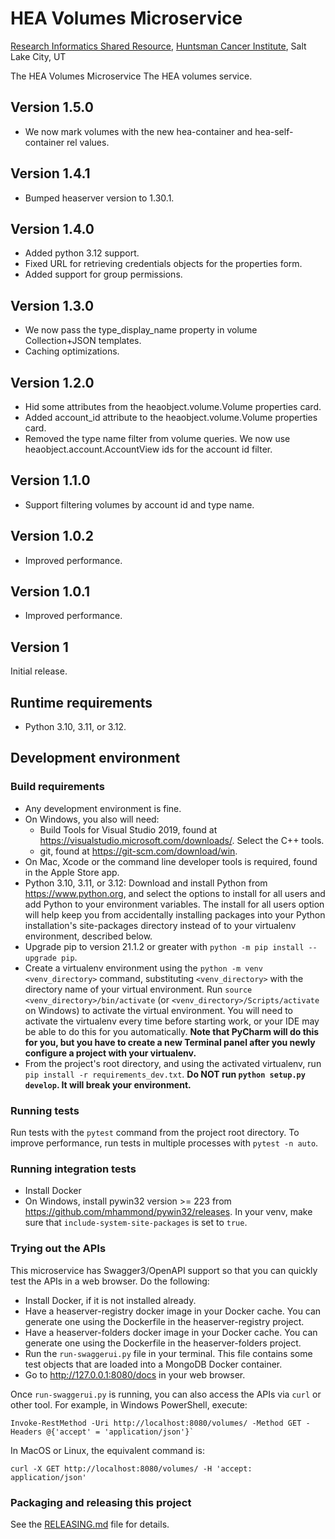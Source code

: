 # HEA Volumes Microservice
[Research Informatics Shared Resource](https://risr.hci.utah.edu), [Huntsman Cancer Institute](https://hci.utah.edu),
Salt Lake City, UT

The HEA Volumes Microservice The HEA volumes service.


## Version 1.5.0
* We now mark volumes with the new hea-container and hea-self-container rel values.

## Version 1.4.1
* Bumped heaserver version to 1.30.1.

## Version 1.4.0
* Added python 3.12 support.
* Fixed URL for retrieving credentials objects for the properties form.
* Added support for group permissions.

## Version 1.3.0
* We now pass the type_display_name property in volume Collection+JSON templates.
* Caching optimizations.

## Version 1.2.0
* Hid some attributes from the heaobject.volume.Volume properties card.
* Added account_id attribute to the heaobject.volume.Volume properties card.
* Removed the type name filter from volume queries. We now use heaobject.account.AccountView ids for the account id
  filter.

## Version 1.1.0
* Support filtering volumes by account id and type name.


## Version 1.0.2
* Improved performance.

## Version 1.0.1
* Improved performance.

## Version 1
Initial release.

## Runtime requirements
* Python 3.10, 3.11, or 3.12.

## Development environment

### Build requirements
* Any development environment is fine.
* On Windows, you also will need:
    * Build Tools for Visual Studio 2019, found at https://visualstudio.microsoft.com/downloads/. Select the C++ tools.
    * git, found at https://git-scm.com/download/win.
* On Mac, Xcode or the command line developer tools is required, found in the Apple Store app.
* Python 3.10, 3.11, or 3.12: Download and install Python from https://www.python.org, and select the options to install
for all users and add Python to your environment variables. The install for all users option will help keep you from
accidentally installing packages into your Python installation's site-packages directory instead of to your virtualenv
environment, described below.
* Upgrade pip to version 21.1.2 or greater with `python -m pip install --upgrade pip`.
* Create a virtualenv environment using the `python -m venv <venv_directory>` command, substituting `<venv_directory>`
with the directory name of your virtual environment. Run `source <venv_directory>/bin/activate` (or `<venv_directory>/Scripts/activate` on Windows) to activate the virtual
environment. You will need to activate the virtualenv every time before starting work, or your IDE may be able to do
this for you automatically. **Note that PyCharm will do this for you, but you have to create a new Terminal panel
after you newly configure a project with your virtualenv.**
* From the project's root directory, and using the activated virtualenv, run `pip install -r requirements_dev.txt`.
**Do NOT run `python setup.py develop`. It will break your environment.**

### Running tests
Run tests with the `pytest` command from the project root directory. To improve performance, run tests in multiple
processes with `pytest -n auto`.

### Running integration tests
* Install Docker
* On Windows, install pywin32 version >= 223 from https://github.com/mhammond/pywin32/releases. In your venv, make sure that
`include-system-site-packages` is set to `true`.

### Trying out the APIs
This microservice has Swagger3/OpenAPI support so that you can quickly test the APIs in a web browser. Do the following:
* Install Docker, if it is not installed already.
* Have a heaserver-registry docker image in your Docker cache. You can generate one using the Dockerfile in the
  heaserver-registry project.
* Have a heaserver-folders docker image in your Docker cache. You can generate one using the Dockerfile in the
  heaserver-folders project.
* Run the `run-swaggerui.py` file in your terminal. This file contains some test objects that are loaded into a MongoDB
  Docker container.
* Go to http://127.0.0.1:8080/docs in your web browser.

Once `run-swaggerui.py` is running, you can also access the APIs via `curl` or other tool. For example, in Windows
PowerShell, execute:
```
Invoke-RestMethod -Uri http://localhost:8080/volumes/ -Method GET -Headers @{'accept' = 'application/json'}`
```
In MacOS or Linux, the equivalent command is:
```
curl -X GET http://localhost:8080/volumes/ -H 'accept: application/json'
```

### Packaging and releasing this project
See the [RELEASING.md](RELEASING.md) file for details.
